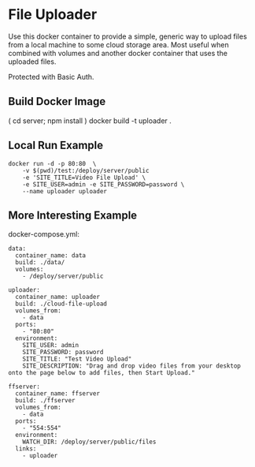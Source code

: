 # File Uploader

Use this docker container to provide a simple, generic way to upload files
from a local machine to some cloud storage area.  Most useful when combined
with volumes and another docker container that uses the uploaded files.

Protected with Basic Auth.

## Build Docker Image

   ( cd server; npm install )
   docker build -t uploader .

## Local Run Example

    docker run -d -p 80:80  \
        -v $(pwd)/test:/deploy/server/public
        -e 'SITE_TITLE=Video File Upload' \
        -e SITE_USER=admin -e SITE_PASSWORD=password \
        --name uploader uploader

## More Interesting Example

docker-compose.yml:

    data:
      container_name: data
      build: ./data/
      volumes:
        - /deploy/server/public
    
    uploader:
      container_name: uploader
      build: ./cloud-file-upload
      volumes_from:
        - data
      ports:
        - "80:80"
      environment:
        SITE_USER: admin
        SITE_PASSWORD: password
        SITE_TITLE: "Test Video Upload"
        SITE_DESCRIPTION: "Drag and drop video files from your desktop onto the page below to add files, then Start Upload." 
    
    ffserver:
      container_name: ffserver
      build: ./ffserver
      volumes_from:
        - data
      ports:
        - "554:554"
      environment:
        WATCH_DIR: /deploy/server/public/files
      links:
        - uploader
    

